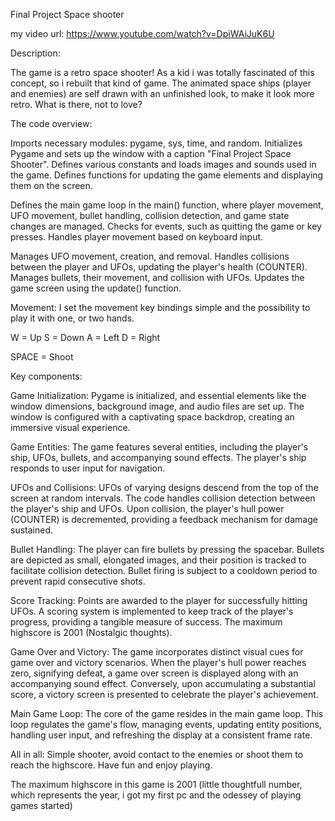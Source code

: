 Final Project Space shooter

my video url: https://www.youtube.com/watch?v=DpiWAiJuK6U

Description:

The game is a retro space shooter!
As a kid i was totally fascinated of this concept, so i rebuilt that kind of game.
The animated space ships (player and enemies) are self drawn with an unfinished look, to make it look more retro. What is there, not to love?

The code overview:

Imports necessary modules: pygame, sys, time, and random.
Initializes Pygame and sets up the window with a caption "Final Project Space Shooter".
Defines various constants and loads images and sounds used in the game.
Defines functions for updating the game elements and displaying them on the screen.

Defines the main game loop in the main() function, where player movement, UFO movement, bullet handling, collision detection, and game state changes are managed.
Checks for events, such as quitting the game or key presses.
Handles player movement based on keyboard input.

Manages UFO movement, creation, and removal.
Handles collisions between the player and UFOs, updating the player's health (COUNTER).
Manages bullets, their movement, and collision with UFOs.
Updates the game screen using the update() function.

Movement:
I set the movement key bindings simple and the possibility to play it with one, or two hands.

W = Up
S = Down
A = Left
D = Right

SPACE = Shoot

Key components:

Game Initialization: Pygame is initialized, and essential elements like the window dimensions, background image, and audio files are set up. The window is configured with a captivating space backdrop, creating an immersive visual experience.

Game Entities: The game features several entities, including the player's ship, UFOs, bullets, and accompanying sound effects. The player's ship responds to user input for navigation.

UFOs and Collisions: UFOs of varying designs descend from the top of the screen at random intervals.
The code handles collision detection between the player's ship and UFOs.
Upon collision, the player's hull power (COUNTER) is decremented, providing a feedback mechanism for damage sustained.

Bullet Handling: The player can fire bullets by pressing the spacebar. Bullets are depicted as small, elongated images, and their position is tracked to facilitate collision detection.
Bullet firing is subject to a cooldown period to prevent rapid consecutive shots.

Score Tracking: Points are awarded to the player for successfully hitting UFOs. A scoring system is implemented to keep track of the player's progress, providing a tangible measure of success. The maximum highscore is 2001 (Nostalgic thoughts).

Game Over and Victory: The game incorporates distinct visual cues for game over and victory scenarios. When the player's hull power reaches zero, signifying defeat, a game over screen is displayed along with an accompanying sound effect.
Conversely, upon accumulating a substantial score, a victory screen is presented to celebrate the player's achievement.

Main Game Loop: The core of the game resides in the main game loop. This loop regulates the game's flow, managing events, updating entity positions, handling user input, and refreshing the display at a consistent frame rate.





All in all:
Simple shooter, avoid contact to the enemies or shoot them to reach the highscore.
Have fun and enjoy playing.



The maximum highscore in this game is 2001 (little thoughtfull number, which represents the year, i got my first pc and the odessey of playing games started)
